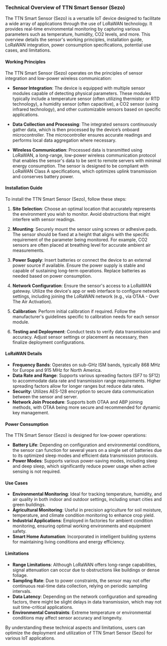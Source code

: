 ### Technical Overview of TTN Smart Sensor (Sezo)

The TTN Smart Sensor (Sezo) is a versatile IoT device designed to facilitate a wide array of applications through the use of LoRaWAN technology. It provides real-time environmental monitoring by capturing various parameters such as temperature, humidity, CO2 levels, and more. This overview details the sensor's working principles, installation guide, LoRaWAN integration, power consumption specifications, potential use cases, and limitations.

#### Working Principles

The TTN Smart Sensor (Sezo) operates on the principles of sensor integration and low-power wireless communication:

- **Sensor Integration**: The device is equipped with multiple sensor modules capable of detecting physical parameters. These modules typically include a temperature sensor (often utilizing thermistor or RTD technology), a humidity sensor (often capacitive), a CO2 sensor (using infrared technology), and other customizable sensors based on specific applications.

- **Data Collection and Processing**: The integrated sensors continuously gather data, which is then processed by the device’s onboard microcontroller. The microcontroller ensures accurate readings and performs local data aggregation where necessary.

- **Wireless Communication**: Processed data is transmitted using LoRaWAN, a long-range, low-power wireless communication protocol that enables the sensor's data to be sent to remote servers with minimal energy consumption. The sensor is designed to be compliant with LoRaWAN Class A specifications, which optimizes uplink transmission and conserves battery power.

#### Installation Guide

To install the TTN Smart Sensor (Sezo), follow these steps:

1. **Site Selection**: Choose an optimal location that accurately represents the environment you wish to monitor. Avoid obstructions that might interfere with sensor readings.
   
2. **Mounting**: Securely mount the sensor using screws or adhesive pads. The sensor should be fixed at a height that aligns with the specific requirement of the parameter being monitored. For example, CO2 sensors are often placed at breathing level for accurate ambient air measurements.

3. **Power Supply**: Insert batteries or connect the device to an external power source if available. Ensure the power supply is stable and capable of sustaining long-term operations. Replace batteries as needed based on power consumption.

4. **Network Configuration**: Ensure the sensor's access to a LoRaWAN gateway. Utilize the device's app or web interface to configure network settings, including joining the LoRaWAN network (e.g., via OTAA - Over The Air Activation).

5. **Calibration**: Perform initial calibration if required. Follow the manufacturer's guidelines specific to calibration needs for each sensor module.

6. **Testing and Deployment**: Conduct tests to verify data transmission and accuracy. Adjust sensor settings or placement as necessary, then finalize deployment configurations.

#### LoRaWAN Details

- **Frequency Bands**: Operates on sub-GHz ISM bands, typically 868 MHz for Europe and 915 MHz for North America.
- **Data Rate and Range**: Supports various spreading factors (SF7 to SF12) to accommodate data rate and transmission range requirements. Higher spreading factors allow for longer ranges but reduce data rates.
- **Security**: Utilizes AES-128 encryption to secure data communication between the sensor and server.
- **Network Join Procedure**: Supports both OTAA and ABP joining methods, with OTAA being more secure and recommended for dynamic key management.

#### Power Consumption

The TTN Smart Sensor (Sezo) is designed for low-power operations:

- **Battery Life**: Depending on configuration and environmental conditions, the sensor can function for several years on a single set of batteries due to its optimized sleep modes and efficient data transmission protocols.
- **Power Modes**: Supports various power-saving modes, including sleep and deep sleep, which significantly reduce power usage when active sensing is not required.

#### Use Cases

- **Environmental Monitoring**: Ideal for tracking temperature, humidity, and air quality in both indoor and outdoor settings, including smart cities and green buildings.
- **Agricultural Monitoring**: Useful in precision agriculture for soil moisture, temperature, and climate condition monitoring to enhance crop yield.
- **Industrial Applications**: Employed in factories for ambient condition monitoring, ensuring optimal working environments and equipment safety.
- **Smart Home Automation**: Incorporated in intelligent building systems for maintaining living conditions and energy efficiency.

#### Limitations

- **Range Limitations**: Although LoRaWAN offers long-range capabilities, signal attenuation can occur due to obstructions like buildings or dense foliage.
- **Sampling Rate**: Due to power constraints, the sensor may not offer continuous real-time data collection, relying on periodic sampling intervals.
- **Data Latency**: Depending on the network configuration and spreading factors, there might be slight delays in data transmission, which may not suit time-critical applications.
- **Environmental Constraints**: Extreme temperature or environmental conditions may affect sensor accuracy and longevity.

By understanding these technical aspects and limitations, users can optimize the deployment and utilization of TTN Smart Sensor (Sezo) for various IoT applications.